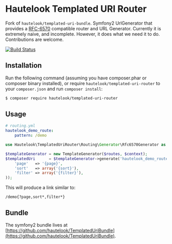 Hautelook Templated URI Router
==============================

Fork of `hautelook/templated-uri-bundle`. Symfony2 UrlGenerator that provides a [RFC-6570][RFC-6570] compatible router and URL Generator.
Currently it is extremely naive, and incomplete.
However, it does what we need it to do. Contributions are welcome.

[![Build Status](https://secure.travis-ci.org/hautelook/TemplatedUriRouter.png?branch=master)](https://travis-ci.org/hautelook/TemplatedUriRouter)

## Installation

Run the following command (assuming you have composer.phar or composer binary installed), or
require `hautelook/templated-uri-router` to your `composer.json` and run `composer install`:

```bash
$ composer require hautelook/templated-uri-router
```

## Usage

```yaml
# routing.yml
hautelook_demo_route:
    pattern: /demo
```

```php
use Hautelook\TemplatedUriRouter\Routing\Generator\Rfc6570Generator as TemplateGenerator;

$templateGenerator = new TemplateGenerator($routes, $context);
$templatedUri      = $templateGenerator->generate('hautelook_demo_route', array(
    'page'   => '{page}',
    'sort'   => array('{sort}'),
    'filter' => array('{filter}'),
));
```

This will produce a link similar to:

```
/demo{?page,sort*,filter*}
```

## Bundle

The symfony2 bundle lives at
[https://github.com/hautelook/TemplatedUriBundle](https://github.com/hautelook/TemplatedUriBundle).

[RFC-6570]: https://tools.ietf.org/html/rfc6570

